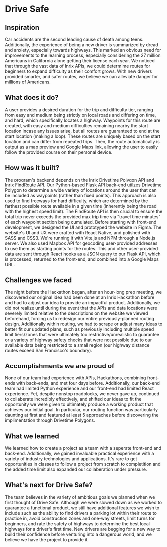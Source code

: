 # Drive Safe

## Inspiration

Car accidents are the second leading cause of death among teens. Additionally, the experience of being a new driver is summarized by dread and anxiety, especially towards highways. This marked an obvious need for improvements to the learning process, especially considering the 27 million Americans in California alone getting their license each year. We noticed that through the vast data of Inrix APIs, we could determime routes for beginners to expand difficulty as their comfort grows. With new drivers provided smarter, and safer routes, we believe we can alleviate danger for millions of Americans.

## What does it do?

A user provides a desired duration for the trip and difficulty tier, ranging from easy and medium being strictly on local roads and differing on time, and hard, which specifically locates a highway. Waypoints for this route are created, with easy and medium difficulties remaining nearby the start location incase any issues arise, but all routes are guaranteed to end at the start location (making a loop). These routes are uniquely based on the start location and can differ from repeated trips. Then, the route automatically is output as a map preview and Google Maps link, allowing the user to easily follow the provided course on their personal device.

## How was it built?

The program's backend depends on the Inrix Drivetime Polygon API and Inrix FindRoute API. Our Python-based Flask API back-end utilzes Drivetime Polygon to determine a wide variety of locations around the user that can be included as waypoints (rather than fixed points). This approach is also used to find freeways for hard difficulty, which are determined by the farthest possible route available in a given time (inherently being the road with the highest speed limit). The FindRoute API is then crucial to ensure the total trip never exceeds the provided max trip time via "travel time minutes" of each waypoint section being cumulated. Before starting with front-end development, we designed the UI and prototyped the website in Figma. The website's UI and UX were crafted with React Native, and polished with SASS and CSS3. We're running it with Vite.js and NPM through a Node.js server. We also used Mapbox API for geocoding user-provided addresses to use them as starting points for the routes. This and other user-provided data are sent through React hooks as a JSON query to our Flask API, which is processed, returned to the front-end, and combined into a Google Maps URL.

## Challenges we faced

The night before the Hackathon began, after an hour-long prep meeting, we discovered our original idea had been done at an Inrix Hackathon before and had to adjust our idea to provide an impactful product. Additionally, we did not realize until during the event that the APIs and data locations were severely limited relative to the descriptions on the website we viewed beforehand, forcing us to redesign our entire previously-planned routing design. Additionally within routing, we had to scrape or adjust many ideas to better fit our updated plans, such as previously including multiple speed limit tiers/zones that were ultimately too restrictive/unrealistic to guarantee or a variety of highway safety checks that were not possible due to our available data being restricted to a small region (our highway distance routes exceed San Francisco's boundary).

## Accomplishments we are proud of

None of our team had experience with APIs, Hackathons, combining front-ends with back-ends, and met four days before. Additionally, our back-end team had limited Python experience and our front-end had limited React experience. Yet, despite nonstop roadblocks, we never gave up, continued to collaberate incredibly effectively, and shifted our ideas to fit the opportunity we were given to ultimately produce a working product that achieves our initial goal. In particular, our routing function was particularly daunting at first and featured at least 5 approaches before discovering the implimentation through Drivetime Polygons.

## What we learned

We learned how to create a project as a team with a seperate front-end and back-end. Additionally, we gained invaluable practical experience with a variety of industry technologies and applications. It's rare to get opportunities in classes to follow a project from scratch to completition and the added time limit also expanded our collaberation under pressure.

## What's next for Drive Safe?

The team believes in the variety of ambitious goals we planned when we first thought of Drive Safe. Although we were slowed down as we worked to guarantee a functional product, we still have additional features we wish to include such as the ability to find drivers a parking lot within their route to practice in, avoid construction zones and one-way streets, limit turns for beginners, and rate the safety of highways to determine the best local highways for a driver's first time. New drivers are begging for a new way to build their confidence before venturing into a dangerous world, and we believe we have the project to provide it.
